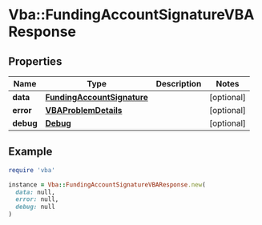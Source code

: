 # Vba::FundingAccountSignatureVBAResponse

## Properties

| Name | Type | Description | Notes |
| ---- | ---- | ----------- | ----- |
| **data** | [**FundingAccountSignature**](FundingAccountSignature.md) |  | [optional] |
| **error** | [**VBAProblemDetails**](VBAProblemDetails.md) |  | [optional] |
| **debug** | [**Debug**](Debug.md) |  | [optional] |

## Example

```ruby
require 'vba'

instance = Vba::FundingAccountSignatureVBAResponse.new(
  data: null,
  error: null,
  debug: null
)
```


